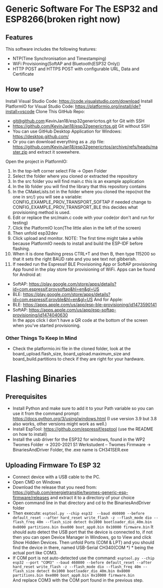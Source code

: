 # Generic Software For The ESP32 and ESP8266(broken right now)
## Features
This software includes the following features:
* NTP(Time Synchronisation and Timestamping)
* WiFi Provisioning(SoftAP and Bluetooth(ESP32 Only))
* HTTP POST and HTTPS POST with configurable URL, Data and Certificate

## How to use?
Install Visual Studio Code: https://code.visualstudio.com/download
Install PlatformIO for Visual Studio Code: https://platformio.org/install/ide?install=vscode
Clone This GitHub Repo:
  * git@github.com:KevinJan18/esp32genericrtos.git for Git with SSH
  * https://github.com/KevinJan18/esp32genericrtos.git Git without SSH
  * You can use GitHub Desktop Application for Windows: https://desktop.github.com/
  * Or you can download everything as a .zip file: https://github.com/KevinJan18/esp32genericrtos/archive/refs/heads/master.zip and extract it sowewhere.
  
Open the project in PlatformIO:
  1. In the top-left corner select File -> Open Folder
  2. Select the folder where you cloned or extracted the repository
  3. In the src folder you will find main.c this is an example application
  4. In the lib folder you will find the library that this repository contains
  5. In the CMakeLists.txt in the folder where you cloned the repo(not the one in src/) you will see a variable: CONFIG_EXAMPLE_PROV_TRANSPORT_SOFTAP if needed change to CONFIG_EXAMPLE_PROV_TRANSPORT_BLE
  this decides what provisioning method is used.
  6. Edit or replace the src/main.c code with your code(or don't and run for testing)
  7. Click the PlatformIO Icon(The little alien in the left of the screen)
  8. Then unfold esp32dev
  9. Click upload and monitor. NOTE: The first time might take a while because PlatformIO needs to install and build the ESP-IDF before flashing.
  10. When it is done flashing press CTRL+T and then B, then type 115200 so that it sets the right BAUD rate and you see text not gibberish.
  11. If needed run the Espressif BLE Provisioning App or SoftAP provisioning App found in the play store for provisioning of WiFi.
  Apps can be found for Android at:
  * SoftAP: https://play.google.com/store/apps/details?id=com.espressif.provsoftap&hl=en&gl=US
  * BLE: https://play.google.com/store/apps/details?id=com.espressif.provble&hl=en&gl=US
  And for Apple:
  * BLE: https://apps.apple.com/us/app/esp-ble-provisioning/id1473590141
  * SoftAP: https://apps.apple.com/us/app/esp-softap-provisioning/id1474040630  
  In the apps click I don't have a QR code at the bottom of the screen when you've started provisioning.
  
 ### Other Things To Keep In Mind
 * Check the platformio.ini file in the cloned folder, look at the board_upload.flash_size, board_upload.maximum_size and board_build.partitions to check if they are right for your hardware.
  
# Flashing Binaries 
## Prerequisites
*	Install Python and make sure to add it to your Path variable so you can use it from the command prompt: https://docs.python.org/3/using/windows.html (I use version 3.9 but 3.8 also works, other versions might work as well.)  
*	Install EspTool: https://github.com/espressif/esptool (use the README on how to install)  
*	Install the usb driver for the ESP32 for windows, found in the WP2 Twomes Folder -> 2020-2021 S1 Werkstudent – Twomes Firmware -> BinariesAndDriver Folder, the .exe name is CH341SER.exe  
## Uploading Firmware To ESP 32
*	Connect device with a USB cable to the PC.  
*	Open CMD on Windows  
*	Download the release that you need from: https://github.com/energietransitie/twomes-generic-esp-firmware/releases and extract it to a directory of your choice
*	Open command line in that directory and cd to the BinariesAndDriver folder
*	Then execute:   `esptool.py --chip esp32  --baud 460800 --before default_reset --after hard_reset write_flash -z --flash_mode dio --flash_freq 40m --flash_size detect 0x1000 bootloader_dio_40m.bin 0x8000 partitions.bin 0xe000 boot_app0.bin 0x10000 firmware.bin`  It should auto detect the USB port that the device is connected to, if not then you can open Device Manager in Windows, go to View and click Show Hidden Devices. Then unfold Ports (COM & LPT) and you should find the device in there, named USB-Serial CH340(COM *) * being the actual port like COM3.  
*	If COM port is not auto-detected use the command:    `esptool.py --chip esp32 --port "COM3" --baud 460800 --before default_reset --after hard_reset write_flash -z --flash_mode dio --flash_freq 40m --flash_size detect 0x1000 bootloader_dio_40m.bin 0x8000 partitions.bin 0xe000 boot_app0.bin 0x10000 firmware.bin`  
And replace COM3 with the COM port found in the previous step.
	

